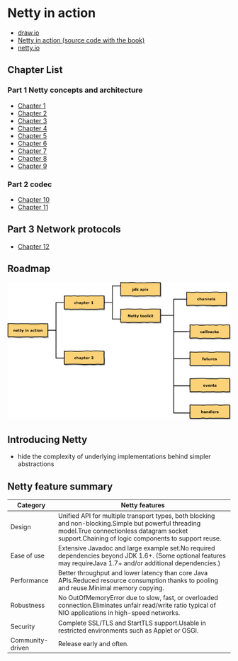 # Netty in action

- [draw.io](draw.io/netty-in-action.xml)
- [Netty in action (source code with the book)](https://github.com/normanmaurer/netty-in-action)
- [netty.io](http://netty.io/)

## Chapter List

### Part 1  Netty concepts and architecture

- [Chapter 1](netty-in-action-chapter-1.md)
- [Chapter 2](netty-in-action-chapter-2.md)
- [Chapter 3](netty-in-action-chapter-3.md)
- [Chapter 4](netty-in-action-chapter-4.md)
- [Chapter 5](netty-in-action-chapter-5.md)
- [Chapter 6](netty-in-action-chapter-6.md)
- [Chapter 7](netty-in-action-chapter-7.md)
- [Chapter 8](netty-in-action-chapter-8.md)
- [Chapter 9](netty-in-action-chapter-9.md)

### Part 2 codec

- [Chapter 10](netty-in-action-chapter-10.md)
- [Chapter 11](netty-in-action-chapter-11.md)

## Part 3 Network protocols

- [Chapter 12](netty-in-action-chapter-12.md)

## Roadmap

![netty in action](images/netty-in-action.png)

## Introducing Netty

- hide the complexity of underlying implementations behind simpler abstractions

## Netty feature summary

Category         | Netty features
-----------------| ----------------
Design           | Unified API for multiple transport types, both blocking and non-blocking.Simple but powerful threading model.True connectionless datagram socket support.Chaining of logic components to support reuse.
Ease of use      | Extensive Javadoc and large example set.No required dependencies beyond JDK 1.6+. (Some optional features may requireJava 1.7+ and/or additional dependencies.)
Performance      | Better  throughput and lower latency than core Java APIs.Reduced resource consumption thanks to pooling and reuse.Minimal memory copying.
Robustness       | No OutOfMemoryError due to slow, fast, or overloaded connection.Eliminates unfair read/write ratio typical of NIO applications in high-speed networks.
Security         | Complete SSL/TLS and StartTLS support.Usable in restricted environments such as Applet or OSGI.
Community-driven | Release early and often.